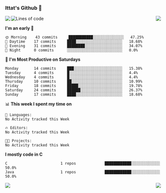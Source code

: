 ### Ittat's Github 👋

<a href="">
  <img align="left" src="https://github-readme-stats.vercel.app/api?username=ittat&hide_border=true&show_icons=true&count_private=true" />
</a>

<a href="">
  <img align="right" src="https://github-readme-stats.vercel.app/api/top-langs/?username=ittat" />
</a>


<!--START_SECTION:waka-->
![Lines of code](https://img.shields.io/badge/From%20Hello%20World%20I've%20written-20.7%20million%20Lines%20of%20code-blue)

**I'm an early 🐤** 

```text
🌞 Morning    43 commits     ███████████░░░░░░░░░░░░░░   47.25% 
🌆 Daytime    17 commits     ████░░░░░░░░░░░░░░░░░░░░░   18.68% 
🌃 Evening    31 commits     ████████░░░░░░░░░░░░░░░░░   34.07% 
🌙 Night      0 commits      ░░░░░░░░░░░░░░░░░░░░░░░░░   0.0%

```
📅 **I'm Most Productive on Saturdays** 

```text
Monday       14 commits     ███░░░░░░░░░░░░░░░░░░░░░░   15.38% 
Tuesday      4 commits      █░░░░░░░░░░░░░░░░░░░░░░░░   4.4% 
Wednesday    4 commits      █░░░░░░░░░░░░░░░░░░░░░░░░   4.4% 
Thursday     10 commits     ██░░░░░░░░░░░░░░░░░░░░░░░   10.99% 
Friday       18 commits     █████░░░░░░░░░░░░░░░░░░░░   19.78% 
Saturday     24 commits     ██████░░░░░░░░░░░░░░░░░░░   26.37% 
Sunday       17 commits     ████░░░░░░░░░░░░░░░░░░░░░   18.68%

```


📊 **This week I spent my time on** 

```text
💬 Languages: 
No Activity tracked this Week

🔥 Editors: 
No Activity tracked this Week

🐱‍💻 Projects: 
No Activity tracked this Week

```

**I mostly code in C** 

```text
C                        1 repos             ████████████░░░░░░░░░░░░░   50.0% 
Java                     1 repos             ████████████░░░░░░░░░░░░░   50.0%

```



<!--END_SECTION:waka-->

<a href="https://github.com/anuraghazra/github-readme-stats">
  <img align="left" src="https://github-readme-stats.vercel.app/api/pin/?username=anuraghazra&repo=github-readme-stats" />
</a>

<a href="https://github.com/anuraghazra/github-readme-stats">
  <img align="right" src="https://github-readme-stats.vercel.app/api/pin/?username=anuraghazra&repo=github-readme-stats" />
</a>


<!--
**ittat/ittat** is a ✨ _special_ ✨ repository because its `README.md` (this file) appears on your GitHub profile.

Here are some ideas to get you started:

- 🔭 I’m currently working on ...
- 🌱 I’m currently learning ...
- 👯 I’m looking to collaborate on ...
- 🤔 I’m looking for help with ...
- 💬 Ask me about ...
- 📫 How to reach me: ...
- 😄 Pronouns: ...
- ⚡ Fun fact: ...
-->
